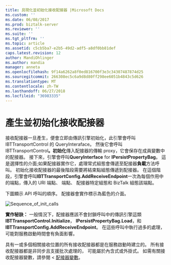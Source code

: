 ```yaml
---
title: 具現化並初始化接收配接器 |Microsoft Docs
ms.custom: ''
ms.date: 06/08/2017
ms.prod: biztalk-server
ms.reviewer: ''
ms.suite: ''
ms.tgt_pltfrm: ''
ms.topic: article
ms.assetid: c5cb5ba7-e2b5-49d2-adf5-a8df0bb81def
caps.latest.revision: 12
author: MandiOhlinger
ms.author: mandia
manager: anneta
ms.openlocfilehash: 9f14a6262a8f0ed816700f3e3c34307487874d25
ms.sourcegitcommit: 266308ec5c6a9d8d80ff298ee6051b4843c5d626
ms.translationtype: MT
ms.contentlocale: zh-TW
ms.lasthandoff: 06/27/2018
ms.locfileid: "36983335"
---
```

# <a name="instantiating-and-initializing-a-receive-adapter"></a>產生並初始化接收配接器
接收配接器一旦產生，便會立即由傳訊引擎初始化，此引擎會呼叫 IBTTransportControl 的 QueryInteraface。 然後它會呼叫 IBTTransportControl<strong>。初始化</strong>傳入配接器的傳輸 proxy，它會保存在成員變數中的配接器。 接下來，引擎會呼叫**QueryInterface** for **IPersistPropertyBag**。 這是選擇性的介面;如果配接器實作它，處理常式組態會傳遞至配接器**負載**方法呼叫。 初始化接收配接器的最後階段需要將結束點組態傳遞到配接器。 在這個階段，引擎會呼叫**IBTTransportConfig.AddReceiveEndpoint**一次為每個作用中的端點，傳入的 URI 端點、 端點、 配接器特定組態和 BizTalk 組態該端點。  
  
 下圖顯示 API 呼叫的順序。 配接器會實作標示為藍色的介面。  
  
 ![](../core/media/sequence-of-init-calls.gif "Sequence_of_init_calls")  
  
 **實作秘訣：** 一般情況下，配接器應該不會封鎖呼叫中的傳訊引擎這類**IBTTransportControl.Initialize**， **IPersistPropertyBag.Load**，和**IBTTransportConfig.AddReceiveEndpoint**。 在這些呼叫中執行過多的處理，可能對服務啟動時間會有負面影響。  
  
 具有一或多個相關接收位置的所有接收配接器都是在服務啟動時建立的。 所有接收配接器都是非同步且支援批次處理的， 可能屬於內含式或外掛式。 如需有關接收配接器變數，請參閱 <<c0> [ 配接器變數](../core/adapter-variables.md)。